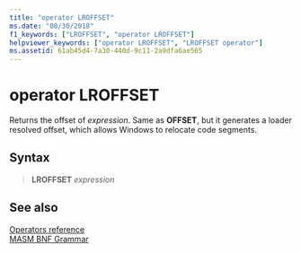 ```yaml
---
title: "operator LROFFSET"
ms.date: "08/30/2018"
f1_keywords: ["LROFFSET", "operator LROFFSET"]
helpviewer_keywords: ["operator LROFFSET", "LROFFSET operator"]
ms.assetid: 61ab45d4-7a30-440d-9c11-2a9dfa6ae565
---
```

# operator LROFFSET

Returns the offset of *expression*. Same as **OFFSET**, but it generates a loader resolved offset, which allows Windows to relocate code segments.

## Syntax

> **LROFFSET** *expression*

## See also

[Operators reference](operators-reference.md)<br/>
[MASM BNF Grammar](masm-bnf-grammar.md)
